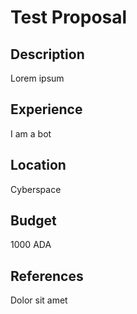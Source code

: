 # Test Proposal

## Description

Lorem ipsum

## Experience

I am a bot

## Location

Cyberspace

## Budget

1000 ADA

## References

Dolor sit amet

